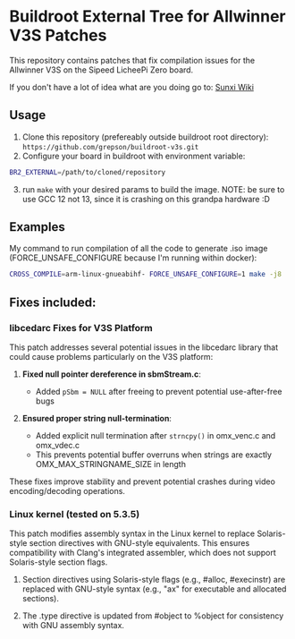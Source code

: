 # Buildroot External Tree for Allwinner V3S Patches

This repository contains patches that fix compilation issues for the Allwinner V3S on the Sipeed LicheePi Zero board.

If you don't have a lot of idea what are you doing go to: [Sunxi Wiki](https://linux-sunxi.org/Main_Page "Unofficial wiki for allwinner CPU's")

## Usage

1. Clone this repository (prefereably outside buildroot root directory): `https://github.com/grepson/buildroot-v3s.git`
2. Configure your board in buildroot with environment variable:
``` bash
BR2_EXTERNAL=/path/to/cloned/repository
```
3. run `make` with your desired params to build the image. NOTE: be sure to use GCC 12 not 13, since it is crashing on this grandpa hardware :D

## Examples

My command to run compilation of all the code to generate .iso image (FORCE_UNSAFE_CONFIGURE because I'm running within docker):

``` bash
CROSS_COMPILE=arm-linux-gnueabihf- FORCE_UNSAFE_CONFIGURE=1 make -j8
```

## Fixes included:

### libcedarc Fixes for V3S Platform

This patch addresses several potential issues in the libcedarc library that could cause problems particularly on the V3S platform:

1. **Fixed null pointer dereference in sbmStream.c**:
   - Added `pSbm = NULL` after freeing to prevent potential use-after-free bugs
   
2. **Ensured proper string null-termination**:
   - Added explicit null termination after `strncpy()` in omx_venc.c and omx_vdec.c
   - This prevents potential buffer overruns when strings are exactly OMX_MAX_STRINGNAME_SIZE in length

These fixes improve stability and prevent potential crashes during video encoding/decoding operations.

### Linux kernel (tested on 5.3.5)

This patch modifies assembly syntax in the Linux kernel to replace Solaris-style section directives with GNU-style equivalents. This ensures compatibility with Clang's integrated assembler, which does not support Solaris-style section flags.

1. Section directives using Solaris-style flags (e.g., #alloc, #execinstr) are replaced with GNU-style syntax (e.g., "ax" for executable and allocated sections).

2. The .type directive is updated from #object to %object for consistency with GNU assembly syntax.

